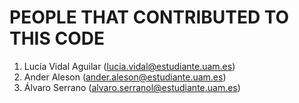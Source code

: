 # PEOPLE THAT CONTRIBUTED TO THIS CODE 
1. Lucía Vidal Aguilar (lucia.vidal@estudiante.uam.es)
2. Ander Aleson (ander.aleson@estudiante.uam.es)
3. Álvaro Serrano (alvaro.serranol@estudiante.uam.es)

